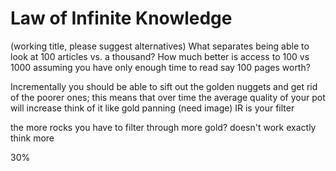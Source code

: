 # Law of Infinite Knowledge

(working title, please suggest alternatives)
What separates being able to look at 100 articles vs. a thousand?
How much better is access to 100 vs 1000 assuming you have only enough time to read say 100 pages worth?

Incrementally you should be able to sift out the golden nuggets and get rid of the poorer ones; this means that over time the average quality of your pot will increase
think of it like gold panning 
(need image)
IR is your filter

the more rocks you have to filter through more gold?
doesn't work exactly think more 

30%